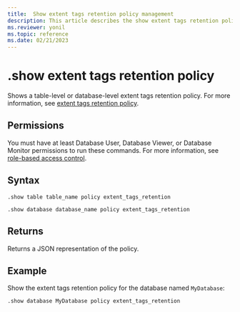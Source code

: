```yaml
---
title:  Show extent tags retention policy management
description: This article describes the show extent tags retention policy command in Azure Data Explorer.
ms.reviewer: yonil
ms.topic: reference
ms.date: 02/21/2023
---
```

# .show extent tags retention policy

Shows a table-level or database-level extent tags retention policy. For more information, see [extent tags retention policy](extent-tags-retention-policy.md).

## Permissions

You must have at least Database User, Database Viewer, or Database Monitor permissions to run these commands. For more information, see [role-based access control](access-control/role-based-access-control.md).

## Syntax

```kusto
.show table table_name policy extent_tags_retention

.show database database_name policy extent_tags_retention
```

## Returns

Returns a JSON representation of the policy.

## Example

Show the extent tags retention policy for the database named `MyDatabase`:

```kusto
.show database MyDatabase policy extent_tags_retention
```
